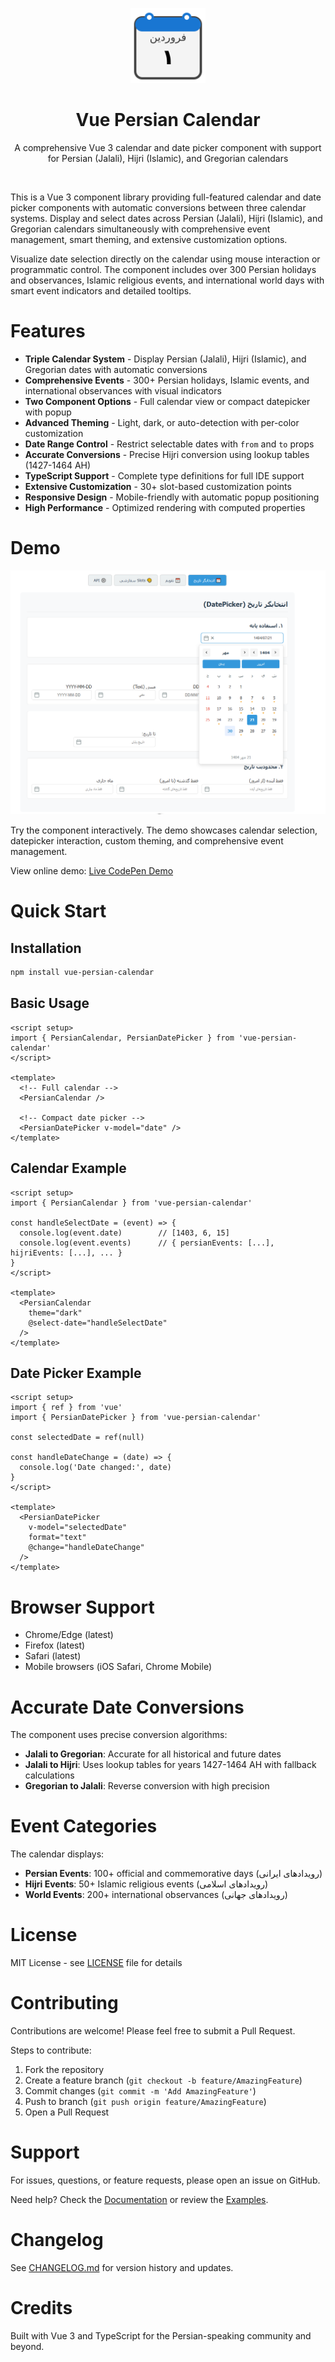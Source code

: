 <p align="center">
    <img src="./docs/docs/.vuepress/public/logo.svg" alt="Vue Persian Calendar | Persian Date Picker" title="Vue Persian Calendar | Persian Date Picker" width="120" />
</p>

<h1 align="center">Vue Persian Calendar</h1>

<p align="center" width="300px">
A comprehensive Vue 3 calendar and date picker component with support for Persian (Jalali), Hijri (Islamic), and Gregorian calendars
</p>

<br/>

This is a Vue 3 component library providing full-featured calendar and date picker components with automatic conversions between three calendar systems. Display and select dates across Persian (Jalali), Hijri (Islamic), and Gregorian calendars simultaneously with comprehensive event management, smart theming, and extensive customization options.

Visualize date selection directly on the calendar using mouse interaction or programmatic control. The component includes over 300 Persian holidays and observances, Islamic religious events, and international world days with smart event indicators and detailed tooltips.

# Features

- **Triple Calendar System** - Display Persian (Jalali), Hijri (Islamic), and Gregorian dates with automatic conversions
- **Comprehensive Events** - 300+ Persian holidays, Islamic events, and international observances with visual indicators
- **Two Component Options** - Full calendar view or compact datepicker with popup
- **Advanced Theming** - Light, dark, or auto-detection with per-color customization
- **Date Range Control** - Restrict selectable dates with `from` and `to` props
- **Accurate Conversions** - Precise Hijri conversion using lookup tables (1427-1464 AH)
- **TypeScript Support** - Complete type definitions for full IDE support
- **Extensive Customization** - 30+ slot-based customization points
- **Responsive Design** - Mobile-friendly with automatic popup positioning
- **High Performance** - Optimized rendering with computed properties

# Demo

[![Vue Persian Calendar Demo](./docs/docs/.vuepress/public/images/demo.png)](https://codepen.io/mohamadhpp/pen/vELRmNa)

Try the component interactively. The demo showcases calendar selection, datepicker interaction, custom theming, and comprehensive event management.

View online demo: [Live CodePen Demo](https://codepen.io/mohamadhpp/pen/vELRmNa)

# Quick Start

## Installation

```bash
npm install vue-persian-calendar
```

## Basic Usage

```vue
<script setup>
import { PersianCalendar, PersianDatePicker } from 'vue-persian-calendar'
</script>

<template>
  <!-- Full calendar -->
  <PersianCalendar />
  
  <!-- Compact date picker -->
  <PersianDatePicker v-model="date" />
</template>
```

## Calendar Example

```vue
<script setup>
import { PersianCalendar } from 'vue-persian-calendar'

const handleSelectDate = (event) => {
  console.log(event.date)        // [1403, 6, 15]
  console.log(event.events)      // { persianEvents: [...], hijriEvents: [...], ... }
}
</script>

<template>
  <PersianCalendar
    theme="dark"
    @select-date="handleSelectDate"
  />
</template>
```

## Date Picker Example

```vue
<script setup>
import { ref } from 'vue'
import { PersianDatePicker } from 'vue-persian-calendar'

const selectedDate = ref(null)

const handleDateChange = (date) => {
  console.log('Date changed:', date)
}
</script>

<template>
  <PersianDatePicker
    v-model="selectedDate"
    format="text"
    @change="handleDateChange"
  />
</template>
```

# Browser Support

- Chrome/Edge (latest)
- Firefox (latest)
- Safari (latest)
- Mobile browsers (iOS Safari, Chrome Mobile)

# Accurate Date Conversions

The component uses precise conversion algorithms:

- **Jalali to Gregorian**: Accurate for all historical and future dates
- **Jalali to Hijri**: Uses lookup tables for years 1427-1464 AH with fallback calculations
- **Gregorian to Jalali**: Reverse conversion with high precision

# Event Categories

The calendar displays:

- **Persian Events**: 100+ official and commemorative days (رویدادهای ایرانی)
- **Hijri Events**: 50+ Islamic religious events (رویدادهای اسلامی)
- **World Events**: 200+ international observances (رویدادهای جهانی)

# License

MIT License - see [LICENSE](./LICENSE) file for details

# Contributing

Contributions are welcome! Please feel free to submit a Pull Request.

Steps to contribute:
1. Fork the repository
2. Create a feature branch (`git checkout -b feature/AmazingFeature`)
3. Commit changes (`git commit -m 'Add AmazingFeature'`)
4. Push to branch (`git push origin feature/AmazingFeature`)
5. Open a Pull Request

# Support

For issues, questions, or feature requests, please open an issue on GitHub.

Need help? Check the [Documentation](https://vue-persian-calendar.vercel.app/) or review the [Examples](./docs/guide/examples.md).

# Changelog

See [CHANGELOG.md](./CHANGELOG.md) for version history and updates.

# Credits

Built with Vue 3 and TypeScript for the Persian-speaking community and beyond.